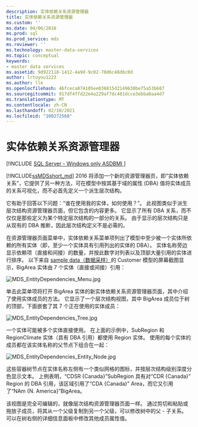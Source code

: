 ```yaml
---
description: 实体依赖关系资源管理器
title: 实体依赖关系资源管理器
ms.custom: ''
ms.date: 04/06/2016
ms.prod: sql
ms.prod_service: mds
ms.reviewer: ''
ms.technology: master-data-services
ms.topic: conceptual
keywords:
- master data services
ms.assetid: 9d922118-1412-4a9d-9c02-70d6c48d6c0d
author: lrtoyou1223
ms.author: lle
ms.openlocfilehash: 46fceca874105ee036815d2149638be75a53b687
ms.sourcegitcommit: 917df4ffd22e4a229af7dc481dcce3ebba0aa4d7
ms.translationtype: MT
ms.contentlocale: zh-CN
ms.lasthandoff: 02/10/2021
ms.locfileid: "100272568"
---
```

# <a name="entity-dependencies-explorer"></a>实体依赖关系资源管理器

[!INCLUDE [SQL Server - Windows only ASDBMI  ](../includes/applies-to-version/sql-windows-only-asdbmi.md)]

  
[!INCLUDE[ssMDSshort_md](../includes/ssmdsshort-md.md)] 2016 将添加一个新的资源管理器页，即“实体依赖关系”，它提供了另一种方法，可在模型中按其基于域的属性 (DBA) 值将实体成员的关系可视化，而不必首先定义一个派生层次结构。   
  
它有助于回答以下问题：“谁在使用我的实体，如何使用？”。 此视图类似于派生层次结构资源管理器页面，但它包含的内容更多。 它显示了所有 DBA 关系，而不仅仅是那些定义为某个特定层次结构的一部分的关系。 由于显示的层次结构只是从现有的 DBA 推断，因此层次结构定义不是必需的。  
  
在资源管理器页面菜单中，实体依赖关系菜单项列出了模型中至少被一个实体所依赖的所有实体（即，至少一个实体具有引用列出的实体的 DBA）。 实体名称旁边显示依赖项（直接和间接）的数量，并按此数字对列表以及顶部大量引用的实体进行排序。 以下来自 [sample data（数据采样）](./sql-server-samples-model-deployment-packages-mds.md)的 Customer 模型的屏幕截图显示，BigArea 实体由 7 个实体（直接或间接）引用：  
  
![MDS_EntityDependencies_Menu.jpg](../master-data-services/media/mds-entitydependencies-menu-jpg.jpg)  
    
单击此菜单项将打开 BigArea 实体的新实体依赖关系资源管理器页面，其中介绍了使用实体成员的方法。 它显示了一个层次结构视图，其中 BigArea 成员位于树的顶部，下面嵌套了其 7 个正在使用的实体成员：  
  
![MDS_EntityDependencies_Tree.jpg](../master-data-services/media/mds-entitydependencies-tree-jpg.jpg)  
    
一个实体可能被多个实体直接使用。 在上面的示例中，SubRegion 和 RegionClimate 实体（具有 DBA 引用）都使用 Region 实体。 使用的每个实体的成员都在该实体名称的父节点下组合在一起：   
  
![MDS_EntityDependencies_Entity_Node.jpg](../master-data-services/media/mds-entitydependencies-entity-node-jpg.jpg)  
  
这些容器树节点在实体名称左侧有一个类似网格的图标，并按层次结构级别深度分色显示文本。 上例表明，“CDSR {Canada}”SubRegion 具有对“CDR {Canada}” Region 的 DBA 引用，该区域引用了“CDA {Canada}” Area，而它又引用了“NAm {N. America}”BigArea。  
  
该视图是完全可编辑的，就像层次结构资源管理器页面一样。 通过剪切和粘贴或拖放子成员，将其从一个父级复制到另一个父级，可以修改树中的父 - 子关系。 可以在树右侧的详细信息面板中修改其他成员属性值。   
  
  
  
